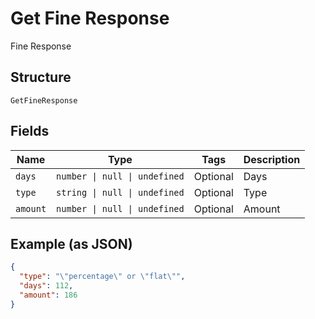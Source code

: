 
# Get Fine Response

Fine Response

## Structure

`GetFineResponse`

## Fields

| Name | Type | Tags | Description |
|  --- | --- | --- | --- |
| `days` | `number \| null \| undefined` | Optional | Days |
| `type` | `string \| null \| undefined` | Optional | Type |
| `amount` | `number \| null \| undefined` | Optional | Amount |

## Example (as JSON)

```json
{
  "type": "\"percentage\" or \"flat\"",
  "days": 112,
  "amount": 186
}
```

